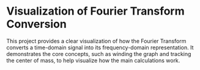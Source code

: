 # Visualization of Fourier Transform Conversion

This project provides a clear visualization of how the Fourier Transform converts a time-domain signal into its frequency-domain representation. It demonstrates the core concepts, such as winding the graph and tracking the center of mass, to help visualize how the main calculations work.
